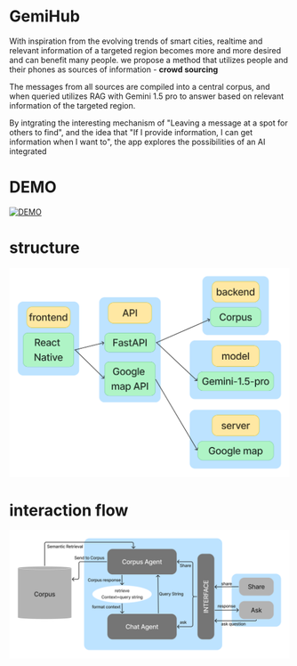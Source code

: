 
# GemiHub
With inspiration from the evolving trends of smart cities, realtime and relevant information of a targeted region becomes more and more desired and can benefit many people. 
we propose a method that utilizes people and their phones as sources of information - **crowd sourcing**

The messages from all sources are compiled into a central corpus, and when queried utilizes RAG with Gemini 1.5 pro to answer based on relevant information of the targeted region.

By intgrating the interesting mechanism of "Leaving a message at a spot for others to find", and the idea that "If I provide information, I can get information when I want to", the app explores the possibilities of an AI integrated

# DEMO
[![DEMO](https://img.youtube.com/shorts/Z9K6ytis_TY/0.jpg)](https://www.youtube.com/shorts/Z9K6ytis_TY)
# structure
![structure](./structure.png)

# interaction flow
![interaction](./interaction_flow.png)


